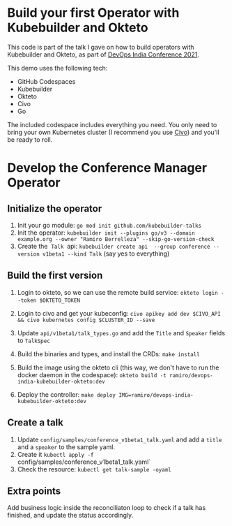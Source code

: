 # Build your first Operator with Kubebuilder and Okteto

This code is part of the talk I gave on how to build operators with Kubebuilder and Okteto, as part of [DevOps India Conference 2021](https://www.youtube.com/watch?v=HBVYE5BgAS4). 

This demo uses the following tech:
- GitHub Codespaces
- Kubebuilder
- Okteto
- Civo
- Go

The included codespace includes everything you need.  You only need to bring your own Kubernetes cluster (I recommend you use [Civo](https://civo.com)) and you'll be ready to roll.

# Develop the Conference Manager Operator

## Initialize the operator
1. Init your go module: `go mod init github.com/kubebuilder-talks`
2. Init the operator: `kubebuilder init --plugins go/v3 --domain example.org --owner "Ramiro Berrelleza" --skip-go-version-check`
3. Create the  `Talk`  api: `kubebuilder create api  --group conference --version v1beta1 --kind Talk` (say yes to everything) 
## Build the first version
1. Login to okteto, so we can use the remote build service: `okteto login --token $OKTETO_TOKEN` 
2. Login to civo and get your kubeconfig: `civo apikey add dev $CIVO_API && civo kubernetes config $CLUSTER_ID --save`
3. Update `api/v1beta1/talk_types.go` and add the `Title` and `Speaker` fields to `TalkSpec` 

4. Build the binaries and types, and install the CRDs: `make install` 
5. Build the image using the okteto cli (this way, we don't have to run the docker daemon in the codespace): `okteto build -t ramiro/devops-india-kubebuilder-okteto:dev`
6. Deploy the controller: `make deploy IMG=ramiro/devops-india-kubebuilder-okteto:dev`

## Create a talk

1. Update `config/samples/conference_v1beta1_talk.yaml` and add a `title` and a `speaker` to the sample yaml.
2. Create it `kubectl apply -f `config/samples/conference_v1beta1_talk.yaml` 
3. Check the resource: `kubectl get talk-sample -oyaml`

## Extra points

Add business logic inside the reconciliaton loop to check if a talk has finished, and update the status accordingly.
